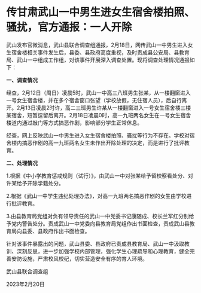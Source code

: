 # 传甘肃武山一中男生进女生宿舍楼拍照、骚扰，官方通报：一人开除

武山发布官微消息，武山县联合调查组通报，2月18日，网传武山一中男生进入女生宿舍楼相关事件发生后，县委、县政府高度重视，及时责成县公安局、县教育局、武山一中组成工作组，对该事件开展深入调查处置。现将调查处理情况通报如下：

**一、调查情况**

经查，2月12日（周日）凌晨5时，武山一中高三八班男生张某，从一楼翻窗进入一号女生宿舍楼，并在多个宿舍窗口张望（学校放假，无住宿人员），后自行离开。2月13日凌晨2时许，高二三班男生许某从一楼翻窗进入一号女生宿舍楼三楼某宿舍，短暂逗留后离开。2月18日凌晨0时，高一九班两名女生在一号女生宿舍楼道内通过敲门等方式搞恶作剧，影响部分学生正常休息。

经查，网上反映武山一中男生进入女生宿舍楼拍照、骚扰等行为不存在。学校对宿舍楼内搞恶作剧的高一九班两名女生未作出开除处理的决定，而是进行了批评教育。

**二、处理情况**

1.根据《中小学教育惩戒规则（试行）》，由武山一中对张某给予留校察看处分、对许某给予开除学籍处分。

2.根据《武山一中学生违纪处理办法》，对高一九班两名搞恶作剧的女生由学校进行批评教育。

3.由县教育局党组对负有领导责任的武山一中党委书记康随成、校长兰军红分别给予党内警告处分。责成武山一中党委向县教育局党组作出书面检查，责成武山县教育局向县委、县政府作出书面检查。

针对该事件暴露出的问题，武山县委、县政府已责成县教育局、武山一中汲取教训、深刻反思，进一步加强学校内部管理，强化学生心理疏导和心理教育，健全完善安防设施，严肃校风校纪，切实营造安全有序的育人环境。

武山县联合调查组

2023年2月20日

